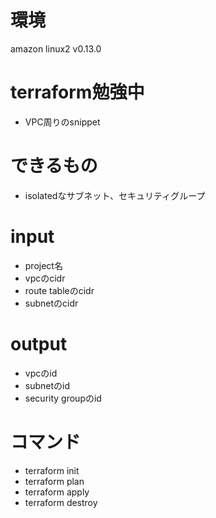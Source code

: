 # 環境
amazon linux2
v0.13.0

# terraform勉強中
- VPC周りのsnippet

# できるもの
- isolatedなサブネット、セキュリティグループ

# input
- project名
- vpcのcidr
- route tableのcidr
- subnetのcidr

# output
- vpcのid
- subnetのid
- security groupのid

# コマンド
- terraform init
- terraform plan
- terraform apply
- terraform destroy
